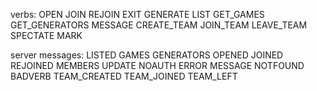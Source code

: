 verbs:
OPEN <typeEnum> <size> <gameEnum> <roomname>
JOIN <roomid> <username>
REJOIN <roomid> <clientid>
EXIT <roomid> <clientid>
GENERATE <game> <generator> <boardtype> <seed> 
LIST
GET_GAMES
GET_GENERATORS <game>
MESSAGE <roomid> <clientid> <content>
CREATE_TEAM <roomid> <clientid> <color> 
JOIN_TEAM <roomid> <teamid>
LEAVE_TEAM <roomid>
SPECTATE <roomid>
MARK <clientid> <goalid>

server messages:
LISTED <rooms>
GAMES <games>
GENERATORS <generators>
OPENED <clientid> <boardinfo>
JOINED <clientid> <boardinfo>
REJOINED <boardinfo>
MEMBERS <members>
UPDATE <boardinfo>
NOAUTH
ERROR <message>
MESSAGE <source> <message>
NOTFOUND
BADVERB
TEAM_CREATED
TEAM_JOINED
TEAM_LEFT